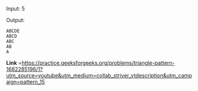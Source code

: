 Input: 5

Output:
```
ABCDE
ABCD
ABC
AB
A
```
**Link** =https://practice.geeksforgeeks.org/problems/triangle-pattern-1662285196/1?utm_source=youtube&utm_medium=collab_striver_ytdescription&utm_campaign=pattern_15